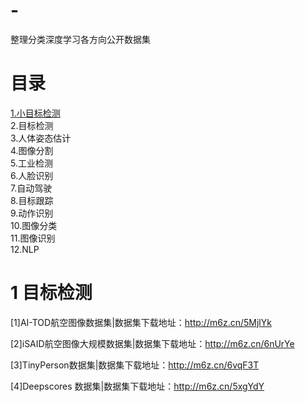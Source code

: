 # -
整理分类深度学习各方向公开数据集
# 目录
[1.小目标检测](#1)<br>
2.目标检测<br>
3.人体姿态估计<br>
4.图像分割<br>
5.工业检测<br>
6.人脸识别<br>
7.自动驾驶<br>
8.目标跟踪<br>
9.动作识别<br>
10.图像分类<br>
11.图像识别<br>
12.NLP<br>

# 1 目标检测
[1]AI-TOD航空图像数据集|数据集下载地址：http://m6z.cn/5MjlYk

[2]iSAID航空图像大规模数据集|数据集下载地址：http://m6z.cn/6nUrYe

[3]TinyPerson数据集|数据集下载地址：http://m6z.cn/6vqF3T

[4]Deepscores 数据集|数据集下载地址：http://m6z.cn/5xgYdY
